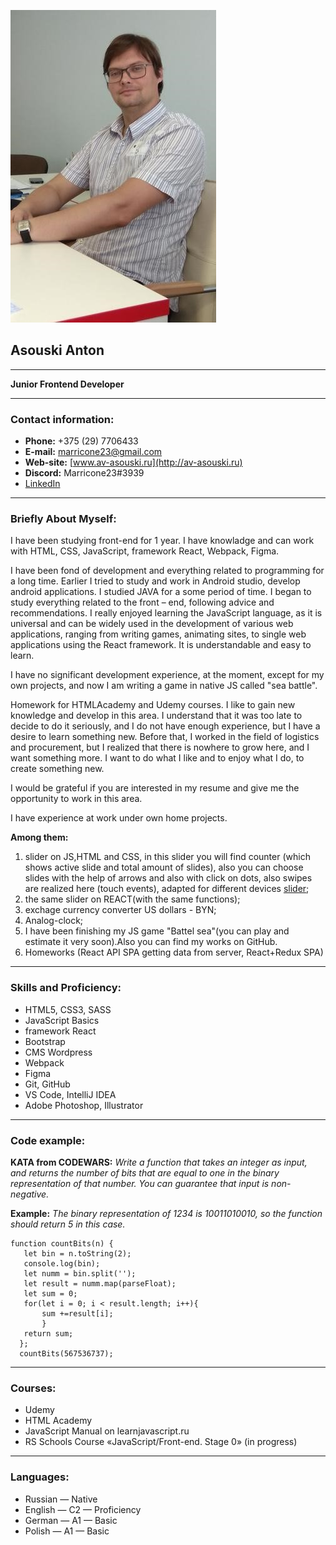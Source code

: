 
![logo](logo.jpg "Avatar") 

## Asouski Anton

**************************************************

**Junior Frontend Developer**

-------------------------------------------------

### Contact information:
- **Phone:** +375 (29) 7706433
- **E-mail:** marricone23@gmail.com
- **Web-site:** [www.av-asouski.ru](http://av-asouski.ru)
- **Discord:** Marricone23#3939
- [LinkedIn](http://linkedin.com/anton38)


***************************************************

### Briefly About Myself:

I have been studying front-end for 1 year. I have knowladge and can work with HTML, CSS, JavaScript, framework React, Webpack, Figma.


I have been fond of development and everything related to programming for a long time. Earlier I tried to study and work in Android studio, develop android applications. I studied JAVA for a some period of time. I began to study everything related to the front – end, following advice and recommendations. I really enjoyed learning the JavaScript language, as it is universal and can be widely used in the development of various web applications, ranging from writing games, animating sites, to single web applications using the React framework. It is understandable and easy to learn.

I have no significant development experience, at the moment, except for my own projects, and now I am writing a game in native JS called "sea battle".
 
Homework for HTMLAcademy and Udemy courses. I like to gain new knowledge and develop in this area. I understand that it was too late to decide to do it seriously, and I do not have enough experience, but I have a desire to learn something new. Before that, I worked in the field of logistics and procurement, but I realized that there is nowhere to grow here, and I want something more. I want to do what I like and to enjoy what I do, to create something new. 

I would be grateful if you are interested in my resume and give me the opportunity to work in this area.


I have experience at work under own home projects. 

**Among them:**
1. slider on JS,HTML and CSS, in this slider you will find counter (which shows active slide and total amount of slides), also you can choose slides with the help of arrows and also with click on dots, also swipes are realized here (touch events), adapted for different devices [slider](https://github.com/Marricone23/slider);
2. the same slider on REACT(with the same functions); 
3. exchage currency converter US dollars - BYN; 
4. Analog-clock; 
5. I have been finishing my JS game "Battel sea"(you can play and estimate it very soon).Also you can find my works on GitHub. 
6. Homeworks (React API SPA getting data from server, React+Redux SPA)

-------------------------------------------------

### Skills and Proficiency:

* HTML5, CSS3, SASS
* JavaScript Basics
* framework React
* Bootstrap
* CMS Wordpress
* Webpack
* Figma 
* Git, GitHub
* VS Code, IntelliJ IDEA
* Adobe Photoshop, Illustrator

**************************************************

### Code example:

**KATA from CODEWARS:** _Write a function that takes an integer as input, and returns the number of bits that are equal to one in the binary representation of that number. You can guarantee that input is non-negative._

**Example:** _The binary representation of 1234 is 10011010010, so the function should return 5 in this case._

```
function countBits(n) {
   let bin = n.toString(2);
   console.log(bin);
   let numm = bin.split('');
   let result = numm.map(parseFloat);
   let sum = 0;
   for(let i = 0; i < result.length; i++){
       sum +=result[i];
       }
   return sum;  
  };  
  countBits(567536737);
```
  *****************************************
  
### Courses:
  * Udemy
  * HTML Academy
  * JavaScript Manual on learnjavascript.ru 
  * RS Schools Course «JavaScript/Front-end. Stage 0» (in progress)

  ****************************************

### Languages:

* Russian — Native
* English — C2 — Proficiency
* German — A1 — Basic
* Polish — A1 — Basic
